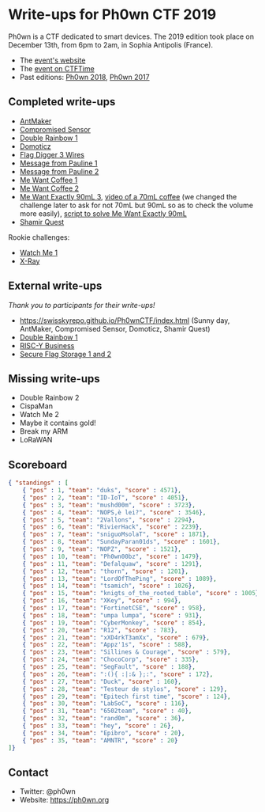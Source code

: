 # Write-ups for Ph0wn CTF 2019

Ph0wn is a CTF dedicated to smart devices. The 2019 edition took place on December 13th, from 6pm to 2am, in Sophia Antipolis (France).

- The [event's website](https://ph0wn.org)
- The [event on CTFTime](https://ctftime.org/event/915)
- Past editions: [Ph0wn 2018](https://github.com/cryptax/write-ups-2018/tree/master/ph0wn-2018), [Ph0wn 2017](https://github.com/ctfs/write-ups-2017/tree/master/ph0wn-ctf-2017)

## Completed write-ups

- [AntMaker](https://github.com/ph0wn/writeups/blob/master/2019/hardware/partial-antmaker.md)
- [Compromised Sensor](https://github.com/ph0wn/writeups/blob/master/2019/misc/compromised-sensor.md)
- [Double Rainbow 1](https://github.com/ph0wn/writeups/blob/master/2019/reverse/doublerainbow1.md)
- [Domoticz](https://github.com/ph0wn/writeups/blob/master/2019/misc/domoticz.md)
- [Flag Digger 3 Wires](https://github.com/ph0wn/writeups/blob/master/2019/hardware/flagdigger.md)
- [Message from Pauline 1](https://github.com/ph0wn/writeups/blob/master/2019/crypto/message-pauline-1.md)
- [Message from Pauline 2](https://github.com/ph0wn/writeups/blob/master/2019/reverse/message-pauline-2.md)
- [Me Want Coffee 1](https://github.com/ph0wn/writeups/blob/master/2019/network/mewantcoffee-1-2-3.md)
- [Me Want Coffee 2](https://github.com/ph0wn/writeups/blob/master/2019/network/mewantcoffee-1-2-3.md)
- [Me Want Exactly 90mL 3](https://github.com/ph0wn/writeups/blob/master/2019/network/mewantcoffee-1-2-3.md), [video of a 70mL coffee](https://github.com/ph0wn/writeups/blob/master/2019/network/join-coffee-70ml.mp4) (we changed the challenge later to ask for not 70mL but 90mL so as to check the volume more easily), [script to solve Me Want Exactly 90mL](https://github.com/ph0wn/writeups/blob/master/2019/network/ph0wn-hack.sh)
- [Shamir Quest](https://github.com/ph0wn/writeups/blob/master/2019/crypto/shamirquest.md)

Rookie challenges:

- [Watch Me 1](https://github.com/ph0wn/writeups/blob/master/2019/rookie/watchme1.md)
- [X-Ray](https://github.com/ph0wn/writeups/blob/master/2019/rookie/xray.md)


## External write-ups

*Thank you to participants for their write-ups!*

- https://swisskyrepo.github.io/Ph0wnCTF/index.html (Sunny day, AntMaker, Compromised Sensor, Domoticz, Shamir Quest)
- [Double Rainbow 1](http://sebastien.andrivet.com/en/posts/ph0wn-2019-double-rainbow-writeup/)
- [RISC-Y Business](http://duksctf.github.io/2019/12/13/ph0wn-RISC-Y-Business.html)
- [Secure Flag Storage 1 and 2](https://github.com/vdehors/writeups/blob/master/ph0wn2019/pwn/securefs/README.md)


## Missing write-ups

- Double Rainbow 2
- CispaMan
- Watch Me 2
- Maybe it contains gold!
- Break my ARM
- LoRaWAN


## Scoreboard

```json
{ "standings" : [
	{ "pos" : 1, "team": "duks", "score" : 4571},
	{ "pos" : 2, "team": "ID-IoT", "score" : 4051},
	{ "pos" : 3, "team": "mushd00m", "score" : 3723},
	{ "pos" : 4, "team": "NOPS,è lei?", "score" : 3546},
	{ "pos" : 5, "team": "2Vallons", "score" : 2294},
	{ "pos" : 6, "team": "RivierHack", "score" : 2239},
	{ "pos" : 7, "team": "sniguoMsolaT", "score" : 1871},
	{ "pos" : 8, "team": "SundayParan01ds", "score" : 1601},
	{ "pos" : 9, "team": "NOPZ", "score" : 1521},
	{ "pos" : 10, "team": "Ph0wn00bz", "score" : 1479},
	{ "pos" : 11, "team": "Defalquaw", "score" : 1291},
	{ "pos" : 12, "team": "thorn", "score" : 1201},
	{ "pos" : 13, "team": "LordOfThePing", "score" : 1089},
	{ "pos" : 14, "team": "tsamich", "score" : 1026},
	{ "pos" : 15, "team": "knigts_of_the_rooted_table", "score" : 1005},
	{ "pos" : 16, "team": "XKey", "score" : 994},
	{ "pos" : 17, "team": "FortinetCSE", "score" : 958},
	{ "pos" : 18, "team": "umpa lumpa", "score" : 931},
	{ "pos" : 19, "team": "CyberMonkey", "score" : 854},
	{ "pos" : 20, "team": "R12", "score" : 783},
	{ "pos" : 21, "team": "xXD4rkT3amXx", "score" : 679},
	{ "pos" : 22, "team": "Appz'1s", "score" : 588},
	{ "pos" : 23, "team": "Sillines & Courage", "score" : 579},
	{ "pos" : 24, "team": "ChocoCorp", "score" : 335},
	{ "pos" : 25, "team": "SegFault", "score" : 188},
	{ "pos" : 26, "team": ":(){ :|:& };:", "score" : 172},
	{ "pos" : 27, "team": "Duck", "score" : 160},
	{ "pos" : 28, "team": "Testeur de stylos", "score" : 129},
	{ "pos" : 29, "team": "Epitech first time", "score" : 124},
	{ "pos" : 30, "team": "LabSoC", "score" : 116},
	{ "pos" : 31, "team": "6502team", "score" : 40},
	{ "pos" : 32, "team": "rand0m", "score" : 36},
	{ "pos" : 33, "team": "hey", "score" : 26},
	{ "pos" : 34, "team": "Epibro", "score" : 20},
	{ "pos" : 35, "team": "AMNTR", "score" : 20}
]}
```

## Contact

- Twitter: @ph0wn
- Website: https://ph0wn.org

